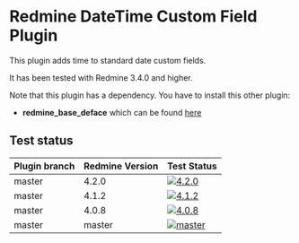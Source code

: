 Redmine DateTime Custom Field Plugin
======================

This plugin adds time to standard date custom fields.

It has been tested with Redmine 3.4.0 and higher.

Note that this plugin has a dependency. You have to install this other plugin:
* **redmine_base_deface** which can be found [here](https://github.com/jbbarth/redmine_base_deface)

## Test status

|Plugin branch| Redmine Version   | Test Status      |
|-------------|-------------------|------------------|
|master       | 4.2.0             | [![4.2.0][1]][5] |  
|master       | 4.1.2             | [![4.1.2][2]][5] |  
|master       | 4.0.8             | [![4.0.8][3]][5] |
|master       | master            | [![master][4]][5]|

[1]: https://github.com/nanego/redmine_datetime_custom_field/actions/workflows/4_2_0.yml/badge.svg
[2]: https://github.com/nanego/redmine_datetime_custom_field/actions/workflows/4_1_2.yml/badge.svg
[3]: https://github.com/nanego/redmine_datetime_custom_field/actions/workflows/4_0_8.yml/badge.svg
[4]: https://github.com/nanego/redmine_datetime_custom_field/actions/workflows/master.yml/badge.svg
[5]: https://github.com/nanego/redmine_datetime_custom_field/actions
